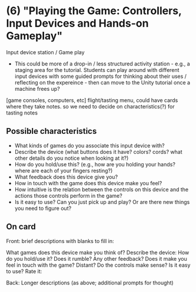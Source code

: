 # (6) "Playing the Game: Controllers, Input Devices and Hands-on Gameplay"

Input device station / Game play
- This could be more of a drop-in / less structured activity station - e.g., a staging area for the tutorial. Students can play around with different input devices with some guided prompts for thinking about their uses / reflecting on the expereince - then can move to the Unity tutorial once a machine frees up?


[game consoles, computers, etc]
flight/tasting menu, could have cards where they take notes. so we need to decide on characteristics(?) for tasting notes

## Possible characteristics
- What kinds of games do you associate this input device with?
- Describe the device (what buttons does it have? colors? cords? what other details do you notice when looking at it?)
- How do you hold/use this? (e.g., how are you holding your hands? where are each of your fingers resting?)
- What feedback does this device give you?
- How in touch with the game does this device make you feel?
- How intuitive is the relation between the controls on this device and the actions those controls perform in the game?
- Is it easy to use? Can you just pick up and play? Or are there new things you need to figure out?

## On card

Front: brief descriptions with blanks to fill in:

What games does this device make you think of?
Describe the device:
How do you hold/use it?
Does it rumble? Any other feedback?
Does it make you feel in touch with the game? Distant?
Do the controls make sense?
Is it easy to use?
Rate it:

Back: Longer descriptions (as above; additional prompts for thought)

